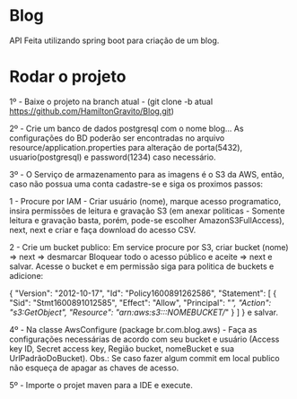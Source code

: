 # Blog
API Feita utilizando spring boot para criação de um blog.

# Rodar o projeto
1º - Baixe o projeto na branch atual - (git clone -b atual https://github.com/HamiltonGravito/Blog.git)

2º - Crie um banco de dados postgresql com o nome blog... As configurações do BD poderão ser encontradas no arquivo resource/application.properties para alteração de porta(5432), usuario(postgresql) e password(1234) caso necessário.

3º - O Serviço de armazenamento para as imagens é o S3 da AWS, então, caso não possua uma conta cadastre-se e siga os proximos passos:

  1 - Procure por IAM - Criar usuário (nome), marque acesso programatico, insira permissões de leitura e gravação S3 (em anexar politicas - Somente leitura e gravação basta, porém, pode-se escolher AmazonS3FullAccess), next, next e criar e faça download do acesso CSV.
  
  2 - Crie um bucket publico: Em service procure por S3, criar bucket (nome) => next => desmarcar Bloquear todo o acesso público e aceite => next e salvar. Acesse o bucket e em 
  permissão siga para politica de buckets e adicione:
  
  {
    "Version": "2012-10-17",
    "Id": "Policy1600891262586",
    "Statement": [
        {
            "Sid": "Stmt1600891012585",
            "Effect": "Allow",
            "Principal": "*",
            "Action": "s3:GetObject",
            "Resource": "arn:aws:s3:::NOMEBUCKET/*"
        }
    ]
  }
  e salvar.
  
4º - Na classe AwsConfigure (package br.com.blog.aws) - Faça as configurações necessárias de acordo com seu bucket e usuário (Access key ID, Secret access key, Região bucket, nomeBucket e sua UrlPadrãoDoBucket). Obs.: Se caso fazer algum commit em local publico não esqueça de apagar as chaves de acesso.

5º - Importe o projet maven para a IDE e execute.
